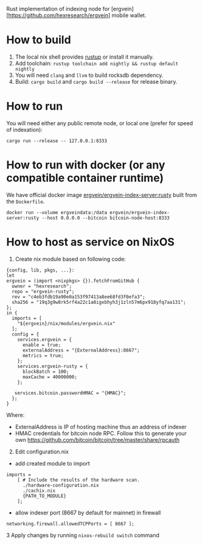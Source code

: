 Rust implementation of indexing node for [ergvein][https://github.com/hexresearch/ergvein] mobile wallet.

# How to build

1. The local nix shell provides [rustup](https://rustup.rs/) or install it manually.
2. Add toolchain: `rustup toolchain add nightly && rustup default nightly`
3. You will need `clang` and `llvm` to build rocksdb dependency.
3. Build: `cargo build` and `cargo build --release` for release binary.

# How to run
You will need either any public remote node, or local one (prefer for speed of indexation):
```
cargo run --release -- 127.0.0.1:8333
```

# How to run with docker (or any compatible container runtime)

We have official docker image [ergvein/ergvein-index-server:rusty](https://hub.docker.com/r/ergvein/ergvein-index-server/tags?page=1&ordering=last_updated&name=rusty) built from the `Dockerfile`.

```
docker run --volume ergveindata:/data ergvein/ergvein-index-server:rusty --host 0.0.0.0 --bitcoin bitcoin-node-host:8333
```
# How to host as service on NixOS
1. Create nix module based on following code:
```
{config, lib, pkgs, ...}:
let
ergvein = (import <nixpkgs> {}).fetchFromGitHub {
  owner = "hexresearch";
  repo = "ergvein-rusty";
  rev = "c4eb3fdb19a90e0a153f97413a8ee68fd3f0efa3";
  sha256 = "19q3g9w8rk5rf4a22c1a8igxbhyh3j1zln57m6px918yfq7aa131";
};
in {
  imports = [
    "${ergvein}/nix/modules/ergvein.nix"
  ];
  config = {
    services.ergvein = {
      enable = true;
      externalAddress = "{ExternalAddress}:8667";
      metrics = true;
    };
    services.ergvein-rusty = {
      blockBatch = 100;
      maxCache = 40000000;
    };
 
   services.bitcoin.passwordHMAC = "{HMAC}";
  };
}
```
Where:
- ExternalAddress is IP of hosting machine thus an address of indexer
- HMAC credentials for bitcoin node RPC. Follow this to generate your own https://github.com/bitcoin/bitcoin/tree/master/share/rpcauth
2. Edit configuration.nix
- add created module to import
```
imports =
    [ # Include the results of the hardware scan.
      ./hardware-configuration.nix
      ./cachix.nix
      {PATH_TO_MODULE}
    ];

```
- allow indexer port (8667 by default for mainnet) in firewall
```
networking.firewall.allowedTCPPorts = [ 8667 ];
```
3 Apply changes by running ```nixos-rebuild switch``` command
